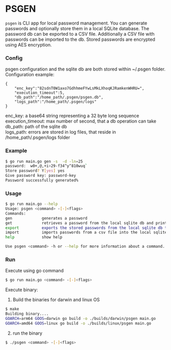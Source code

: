 # PSGEN

`psgen` is CLI app for local password management. You can generate passwords and optionally store them in a local SQLite database. The password db can be exported to a CSV file. Additionally a CSV file with passwords can be imported to the db. Stored passwords are encrypted using AES encryption.

### Config
psgen configuration and the sqlite db are both stored within ~/.psgen folder.\
Configuration example:
```
{
    "enc_key":"82sdnT0W1axo7GdhhmeFYwLsMkLXhoqKJRamkenWHRU=",
    "execution_timeout":5,
    "db_path":"/home_path/.psgen/psgen.db",
    "logs_path":"/home_path/.psgen/logs"
}
```
enc_key: a base64 string representing a 32 byte long sequence\
execution_timeout: max number of second, that a db operation can take\
db_path: path of the sqlite db\
logs_path: errors are stored in log files, that reside in /home_path/.psgen/logs folder
### Example
```bash
$ go run main.go gen -s  -d -ln=25
password:  w0+,@,+i>29-f34^y^810wuq`
Store password? Y[yes] yes
Give password key: password-key
Password successfully generated%
```

### Usage
```bash
$ go run main.go --help 
Usage: psgen <command> -[-]<flags>
Commands:
gen             generates a password
get             retrieves a password from the local sqlite db and prints it out
export          exports the stored passwords from the local sqlite db to an csv file
import          imports passwords from a csv file into the local sqlite db
help            show help

Use psgen <command> -h or --help for more information about a command.
```

### Run
Execute using go command
```bash
$ go run main.go <command> -[-]<flags>
```

Execute binary:
1) Build the binaries for darwin and linux OS
```bash
$ make
Building binary....
GOARCH=arm64 GOOS=darwin go build -o ./builds/darwin/psgen main.go
GOARCH=amd64 GOOS=linux go build -o ./builds/linux/psgen main.go
```
2) run the binary
```bash
$ ./psgen <command> -[-]<flags>
```
